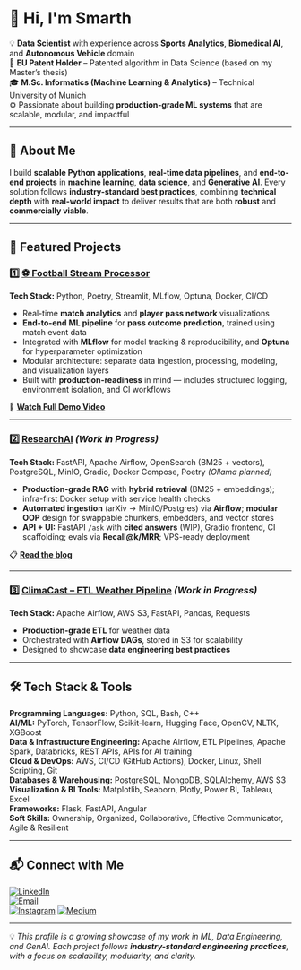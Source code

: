 # 👋 Hi, I'm Smarth  

💡 **Data Scientist** with experience across **Sports Analytics**, **Biomedical AI**, and **Autonomous Vehicle** domain  
📜 **EU Patent Holder** – Patented algorithm in Data Science (based on my Master’s thesis)  
🎓 **M.Sc. Informatics (Machine Learning & Analytics)** – Technical University of Munich  
⚙️ Passionate about building **production-grade ML systems** that are scalable, modular, and impactful  


---

## 🚀 About Me  

I build **scalable Python applications**, **real-time data pipelines**, and **end-to-end projects** in **machine learning**, **data science**, and **Generative AI**. Every solution follows **industry-standard best practices**, combining **technical depth** with **real-world impact** to deliver results that are both **robust** and **commercially viable**.



---

## 📌 Featured Projects  

### 1️⃣ [⚽ Football Stream Processor](https://github.com/SmarthBakshi/Stream-Processor)
**Tech Stack:** Python, Poetry, Streamlit, MLflow, Optuna, Docker, CI/CD
- Real-time **match analytics** and **player pass network** visualizations
- **End-to-end ML pipeline** for **pass outcome prediction**, trained using match event data
- Integrated with **MLflow** for model tracking & reproducibility, and **Optuna** for hyperparameter optimization
- Modular architecture: separate data ingestion, processing, modeling, and visualization layers
- Built with **production-readiness** in mind — includes structured logging, environment isolation, and CI workflows

🎥 **[Watch Full Demo Video](https://www.youtube.com/watch?v=oa1YaRwfkO4)**  


---

### 2️⃣ [ResearchAI](https://github.com/SmarthBakshi/Research-AI) *(Work in Progress)*  
**Tech Stack:** FastAPI, Apache Airflow, OpenSearch (BM25 + vectors), PostgreSQL, MinIO, Gradio, Docker Compose, Poetry *(Ollama planned)*  
- **Production-grade RAG** with **hybrid retrieval** (BM25 + embeddings); infra-first Docker setup with service health checks  
- **Automated ingestion** (arXiv → MinIO/Postgres) via **Airflow**; **modular OOP** design for swappable chunkers, embedders, and vector stores  
- **API + UI:** FastAPI `/ask` with **cited answers** (WIP), Gradio frontend, CI scaffolding; evals via **Recall@k/MRR**; VPS-ready deployment

📋 **[Read the blog]([https://www.youtube.com/watch?v=oa1YaRwfkO4](https://medium.com/@bakshismarth.20/researchai-building-my-production-grade-rag-system-for-scientific-literature-5f032f81e5bf))**  


---

### 3️⃣ [ClimaCast – ETL Weather Pipeline](https://github.com/SmarthBakshi/ETL-Weather) *(Work in Progress)*  
**Tech Stack:** Apache Airflow, AWS S3, FastAPI, Pandas, Requests  
- **Production-grade ETL** for weather data  
- Orchestrated with **Airflow DAGs**, stored in S3 for scalability  
- Designed to showcase **data engineering best practices**


---

## 🛠️ Tech Stack & Tools  

**Programming Languages:** Python, SQL, Bash, C++  
**AI/ML:** PyTorch, TensorFlow, Scikit-learn, Hugging Face, OpenCV, NLTK, XGBoost  
**Data & Infrastructure Engineering:** Apache Airflow, ETL Pipelines, Apache Spark, Databricks, REST APIs, APIs for AI training  
**Cloud & DevOps:** AWS, CI/CD (GitHub Actions), Docker, Linux, Shell Scripting, Git  
**Databases & Warehousing:** PostgreSQL, MongoDB, SQLAlchemy, AWS S3  
**Visualization & BI Tools:** Matplotlib, Seaborn, Plotly, Power BI, Tableau, Excel  
**Frameworks:** Flask, FastAPI, Angular  
**Soft Skills:** Ownership, Organized, Collaborative, Effective Communicator, Agile & Resilient

---

## 📬 Connect with Me  

[![LinkedIn](https://img.shields.io/badge/LinkedIn-0077B5?style=for-the-badge&logo=linkedin&logoColor=white)](https://www.linkedin.com/in/smarthbakshi/)  
[![Email](https://img.shields.io/badge/Email-D14836?style=for-the-badge&logo=gmail&logoColor=white)](mailto:bakshismarth.20@gmail.com)  
[![Instagram](https://img.shields.io/badge/Instagram-E4405F?style=for-the-badge&logo=instagram&logoColor=white)](https://www.instagram.com/smarth.bakshi/)
[![Medium](https://img.shields.io/badge/Medium-E4405F?style=for-the-badge&logo=medium&logoColor=white)](https://medium.com/@bakshismarth.20/)


---

💡 *This profile is a growing showcase of my work in ML, Data Engineering, and GenAI. Each project follows **industry-standard engineering practices**, with a focus on scalability, modularity, and clarity.*
